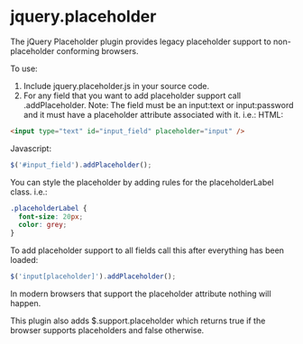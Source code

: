 jquery.placeholder
==================

The jQuery Placeholder plugin provides legacy placeholder support to non-placeholder conforming browsers.

To use:
1. Include jquery.placeholder.js in your source code.
2. For any field that you want to add placeholder support call .addPlaceholder. Note: The field must be an input:text or input:password and it must have a placeholder attribute associated with it.
i.e.:
HTML:
```html
<input type="text" id="input_field" placeholder="input" />
```
Javascript:
```javascript
$('#input_field').addPlaceholder();
```

You can style the placeholder by adding rules for the placeholderLabel class.
i.e.:
```css
.placeholderLabel {
  font-size: 20px;
  color: grey;
}
```

To add placeholder support to all fields call this after everything has been loaded:
```javascript
$('input[placeholder]').addPlaceholder();
```

In modern browsers that support the placeholder attribute nothing will happen.

This plugin also adds $.support.placeholder which returns true if the browser supports placeholders and false otherwise.
